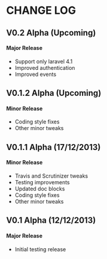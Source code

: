CHANGE LOG
==========


## V0.2 Alpha (Upcoming)
#### Major Release

* Support only laravel 4.1
* Improved authentication
* Improved events


## V0.1.2 Alpha (Upcoming)
#### Minor Release

* Coding style fixes
* Other minor tweaks


## V0.1.1 Alpha (17/12/2013)
#### Minor Release

* Travis and Scrutinizer tweaks
* Testing improvements
* Updated doc blocks
* Coding style fixes
* Other minor tweaks


## V0.1 Alpha (12/12/2013)
#### Major Release

* Initial testing release
